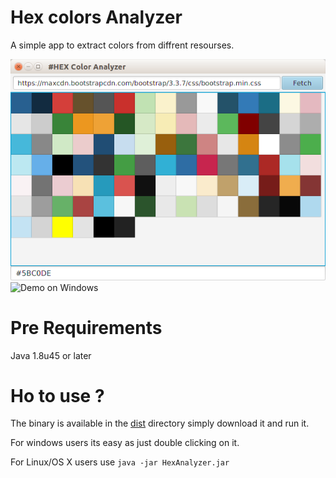 # Hex colors Analyzer
A simple app to extract colors from diffrent resourses.

![Demo on Linux](https://github.com/iamaamir/Hex-color-Analyzer/raw/master/Screenshot.png)
![Demo on Windows](https://4.bp.blogspot.com/-M7bdj1lBgAY/V70-veAkdLI/AAAAAAAAA0Y/yOf5VCRVnIYzeUwK9J_ocFTkXhD7Cx7ygCLcB/s1600/colorAnalyzer.png)

# Pre Requirements
Java 1.8u45 or later

# Ho to use ?
The binary is available in the [dist](https://github.com/iamaamir/Hex-color-Analyzer/tree/master/dist) directory simply download it and run it.

For windows users its easy as just double clicking on it.

For Linux/OS X users use `java -jar HexAnalyzer.jar`

